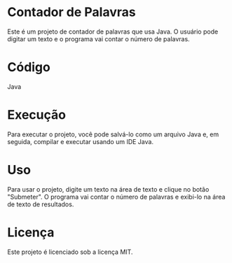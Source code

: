 # Contador de Palavras
Este é um projeto de contador de palavras que usa Java. O usuário pode digitar um texto e o programa vai contar o número de palavras.

# Código
Java

# Execução
Para executar o projeto, você pode salvá-lo como um arquivo Java e, em seguida, compilar e executar usando um IDE Java.

# Uso
Para usar o projeto, digite um texto na área de texto e clique no botão "Submeter". O programa vai contar o número de palavras e exibi-lo na área de texto de resultados.

# Licença
Este projeto é licenciado sob a licença MIT.
